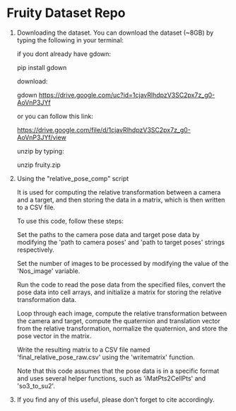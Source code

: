 # Fruity Dataset Repo

1. Downloading the dataset.
	You can download the dataset (~8GB) by typing the following in your terminal:
	
	if you dont already have gdown:
	
	pip install gdown
	
	download:
	
	gdown https://drive.google.com/uc?id=1cjavRlhdpzV3SC2px7z_g0-AoVnP3JYf

	or you can follow this link:
	
	https://drive.google.com/file/d/1cjavRlhdpzV3SC2px7z_g0-AoVnP3JYf/view
	
	unzip by typing:
	
	unzip fruity.zip	






2. Using the "relative_pose_comp" script

	It is used for computing the relative transformation between a camera and a target, and then storing the data in a matrix, which is then written to a CSV file.

	To use this code, follow these steps:

	Set the paths to the camera pose data and target pose data by modifying the 'path to camera poses' and 'path to target poses' strings respectively.

	Set the number of images to be processed by modifying the value of the 'Nos_image' variable.

	Run the code to read the pose data from the specified files, convert the pose data into cell arrays, and initialize a matrix for storing the relative 		transformation data.

	Loop through each image, compute the relative transformation between the camera and target, compute the quaternion and translation vector from the relative transformation, normalize the quaternion, and store the pose vector in the matrix.

	Write the resulting matrix to a CSV file named 'final_relative_pose_raw.csv' using the 'writematrix' function.

	Note that this code assumes that the pose data is in a specific format and uses several helper functions, such as 'iMatPts2CellPts' and 'so3_to_su2'.

3. If you find any of this useful, please don't forget to cite accordingly.
 
